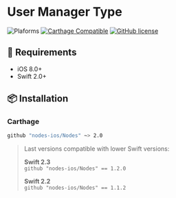 # User Manager Type

![Plaforms](https://img.shields.io/badge/platform-iOS-lightgrey.svg)
[![Carthage Compatible](https://img.shields.io/badge/Carthage-compatible-4BC51D.svg?style=flat)](https://github.com/Carthage/Carthage)
[![GitHub license](https://img.shields.io/badge/license-MIT-blue.svg)](https://github.com/nodes-ios/Serializable/blob/master/LICENSE)

## 📝 Requirements

* iOS 8.0+
* Swift 2.0+

## 📦 Installation

### Carthage
~~~bash
github "nodes-ios/Nodes" ~> 2.0
~~~

> Last versions compatible with lower Swift versions:  
>
> **Swift 2.3**  
> `github "nodes-ios/Nodes" == 1.2.0`
>
> **Swift 2.2**  
> `github "nodes-ios/Nodes" == 1.1.2`